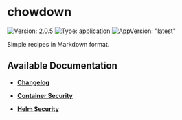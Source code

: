 # chowdown

![Version: 2.0.5](https://img.shields.io/badge/Version-2.0.5-informational?style=flat-square) ![Type: application](https://img.shields.io/badge/Type-application-informational?style=flat-square) ![AppVersion: "latest"](https://img.shields.io/badge/AppVersion-"latest"-informational?style=flat-square)

Simple recipes in Markdown format.

## Available Documentation

- [**Changelog**](CHANGELOG)

- [**Container Security**](container-security)

- [**Helm Security**](helm-security)

